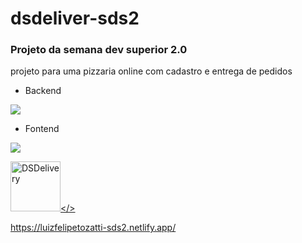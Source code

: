 # dsdeliver-sds2

### Projeto da semana dev superior 2.0

projeto para uma pizzaria online com cadastro e entrega de pedidos

- Backend
<img src="https://img.shields.io/static/v1?label=spring&message=framework&color=brightgreen&style=for-the-badge&logo=SPRING"/>

- Fontend
<img src="https://img.shields.io/static/v1?label=react&message=framework&color=blue&style=for-the-badge&logo=REACT"/>

<a align="left" href="https://luizfelipetozatti-sds2.netlify.app/"><img src="https://d33wubrfki0l68.cloudfront.net/60073ff30c23040008260936/screenshot.png" alt="DSDelivery" width="80"/></>

https://luizfelipetozatti-sds2.netlify.app/
